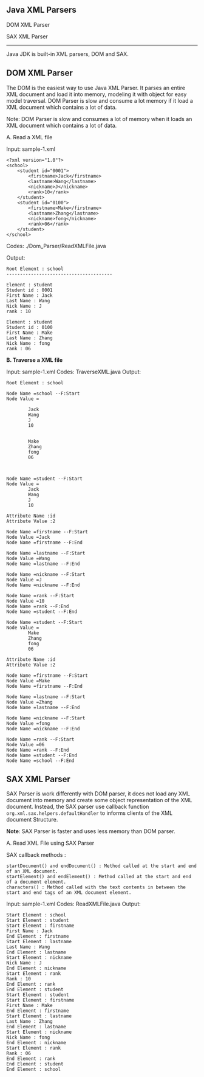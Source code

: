 ## Java XML Parsers ##

DOM XML Parser

SAX XML Parser

----------
Java JDK is built-in XML parsers, DOM and SAX.

**DOM XML Parser**
------------------

The DOM is the easiest way to use Java XML Parser. It parses an entire XML document and load it into memory, modeling it with object for easy model traversal. DOM Parser is slow and consume a lot memory if it load a XML document which contains a lot of data.

Note: DOM Parser is slow and consumes a lot of memory when it loads an XML document which contains a lot of data. 

A. Read a XML file

Input: sample-1.xml

    <?xml version="1.0"?>
    <school>
    	<student id="0001">
    		<firstname>Jack</firstname>
    		<lastname>Wang</lastname>
    		<nickname>J</nickname>
    		<rank>10</rank>
    	</student>
    	<student id="0100">
    		<firstname>Make</firstname>
    		<lastname>Zhang</lastname>
    		<nickname>fong</nickname>
    		<rank>06</rank>
    	</student>
    </school>

Codes: ./Dom_Parser/ReadXMLFile.java

Output:

    Root Element : school
    ---------------------------------------
    
    Element : student
    Student id : 0001
    First Name : Jack
    Last Name : Wang
    Nick Name : J
    rank : 10
    
    Element : student
    Student id : 0100
    First Name : Make
    Last Name : Zhang
    Nick Name : fong
    rank : 06

**B. Traverse a XML file**

Input: sample-1.xml
Codes: TraverseXML.java
Output: 

    Root Element : school
    
    Node Name =school --F:Start
    Node Value =
    	
    		Jack
    		Wang
    		J
    		10
    	
    	
    		Make
    		Zhang
    		fong
    		06
    	
    
    
    Node Name =student --F:Start
    Node Value =
    		Jack
    		Wang
    		J
    		10
    	
    Attribute Name :id
    Attribute Value :2
    
    Node Name =firstname --F:Start
    Node Value =Jack
    Node Name =firstname --F:End
    
    Node Name =lastname --F:Start
    Node Value =Wang
    Node Name =lastname --F:End
    
    Node Name =nickname --F:Start
    Node Value =J
    Node Name =nickname --F:End
    
    Node Name =rank --F:Start
    Node Value =10
    Node Name =rank --F:End
    Node Name =student --F:End
    
    Node Name =student --F:Start
    Node Value =
    		Make
    		Zhang
    		fong
    		06
    	
    Attribute Name :id
    Attribute Value :2
    
    Node Name =firstname --F:Start
    Node Value =Make
    Node Name =firstname --F:End
    
    Node Name =lastname --F:Start
    Node Value =Zhang
    Node Name =lastname --F:End
    
    Node Name =nickname --F:Start
    Node Value =fong
    Node Name =nickname --F:End
    
    Node Name =rank --F:Start
    Node Value =06
    Node Name =rank --F:End
    Node Name =student --F:End
    Node Name =school --F:End



**SAX XML Parser**
------------------

SAX Parser is work differently with DOM parser, it does not load any XML document into memory and create some object representation of the XML document. Instead, the SAX parser use callback function `org.xml.sax.helpers.defaultHandler` to informs clients of the XML document Structure.

**Note**: SAX Parser is faster and uses less memory than DOM parser.

A. Read XML File using SAX Parser

SAX callback methods :

    startDocument() and endDocument() : Method called at the start and end of an XML document.
    startElement() and endElement() : Method called at the start and end of a document element.
    characters() : Method called with the text contents in between the start and end tags of an XML document element.

Input: sample-1.xml
Codes: ReadXMLFile.java
Output:

    Start Element : school
    Start Element : student
    Start Element : firstname
    First Name : Jack
    End Element : firstname
    Start Element : lastname
    Last Name : Wang
    End Element : lastname
    Start Element : nickname
    Nick Name : J
    End Element : nickname
    Start Element : rank
    Rank : 10
    End Element : rank
    End Element : student
    Start Element : student
    Start Element : firstname
    First Name : Make
    End Element : firstname
    Start Element : lastname
    Last Name : Zhang
    End Element : lastname
    Start Element : nickname
    Nick Name : fong
    End Element : nickname
    Start Element : rank
    Rank : 06
    End Element : rank
    End Element : student
    End Element : school


